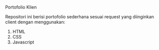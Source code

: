 Portofolio Klien

Repositori ini berisi portofolio sederhana sesuai request yang diinginkan client dengan menggunakan:
1. HTML
2. CSS
3. Javascript
